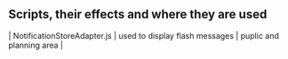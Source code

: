 ## Scripts, their effects and where they are used

| NotificationStoreAdapter.js | used to display flash messages | puplic and planning area |

